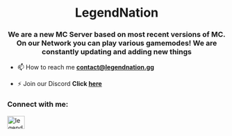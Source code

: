 <h1 align="center">LegendNation</h1>
<h3 align="center">We are a new MC Server based on most recent versions of MC. On our Network you can play various gamemodes! We are constantly updating and adding new things</h3>

- 📫 How to reach me **contact@legendnation.gg**

- ⚡ Join our Discord **Click [here](https://vylx.net/go/legendnation)**

<h3 align="left">Connect with me:</h3>
<p align="left">
<a href="https://www.youtube.com/c/legendnationmc" target="blank"><img align="center" src="https://raw.githubusercontent.com/rahuldkjain/github-profile-readme-generator/master/src/images/icons/Social/youtube.svg" alt="legendnationmc" height="30" width="40" /></a>
</p>
